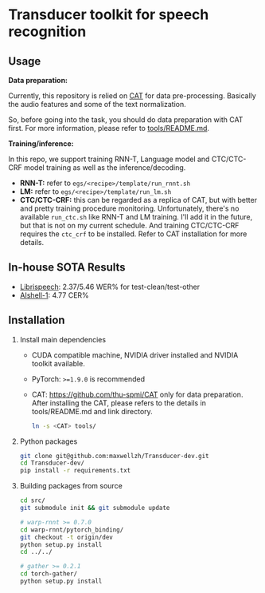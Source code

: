 # Transducer toolkit for speech recognition

## Usage

**Data preparation:**

Currently, this repository is relied on [CAT](https://github.com/thu-spmi/CAT) for data pre-processing. Basically the audio features and some of the text normalization.

So, before going into the task, you should do data preparation with CAT first. For more information, please refer to [tools/README.md](tools/README.md).

**Training/inference:**

In this repo, we support training RNN-T, Language model and CTC/CTC-CRF model training as well as the inference/decoding.

- **RNN-T:** refer to `egs/<recipe>/template/run_rnnt.sh`
- **LM:** refer to `egs/<recipe>/template/run_lm.sh`
- **CTC/CTC-CRF:** this can be regarded as a replica of CAT, but with better and pretty training procedure monitoring. Unfortunately, there's no available `run_ctc.sh` like RNN-T and LM training. I'll add it in the future, but that is not on my current schedule. And training CTC/CTC-CRF requires the `ctc_crf` to be installed. Refer to CAT installation for more details.

## In-house SOTA Results 

- [Librispeech](egs/libri): 2.37/5.46 WER% for test-clean/test-other
- [AIshell-1](egs/aishell): 4.77 CER%

## Installation

1. Install main dependencies
  
   - CUDA compatible machine, NVIDIA driver installed and NVIDIA toolkit available.
   - PyTorch: `>=1.9.0` is recommended
   - CAT: https://github.com/thu-spmi/CAT only for data preparation. After installing the CAT, please refers to the details in tools/README.md
     and link directory.
     
      ```bash
      ln -s <CAT> tools/
      ```
   
2. Python packages

   ```bash
   git clone git@github.com:maxwellzh/Transducer-dev.git
   cd Transducer-dev/
   pip install -r requirements.txt
   ```

3. Building packages from source

   ```bash
   cd src/
   git submodule init && git submodule update
   
   # warp-rnnt >= 0.7.0
   cd warp-rnnt/pytorch_binding/
   git checkout -t origin/dev
   python setup.py install
   cd ../../
   
   # gather >= 0.2.1
   cd torch-gather/
   python setup.py install
   ```

